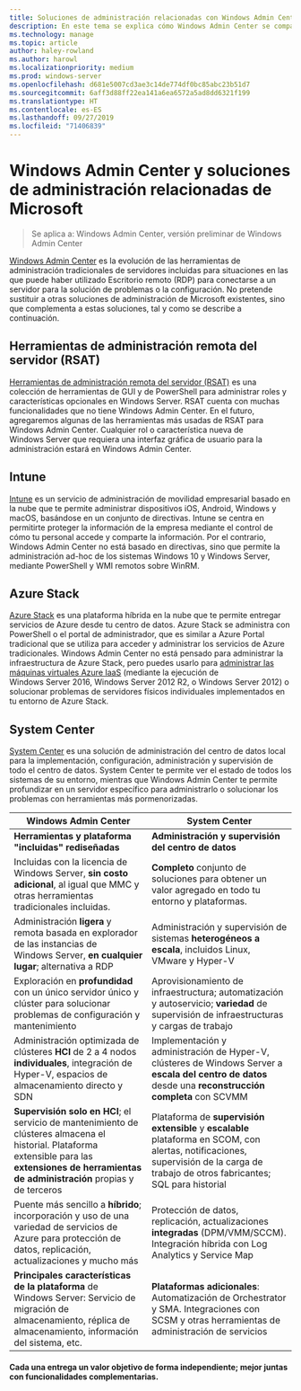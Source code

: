 ```yaml
---
title: Soluciones de administración relacionadas con Windows Admin Center
description: En este tema se explica cómo Windows Admin Center se compara con otras soluciones o productos de administración y supervisión de Microsoft (Proyecto Honolulu) y se complementa con ellos.
ms.technology: manage
ms.topic: article
author: haley-rowland
ms.author: harowl
ms.localizationpriority: medium
ms.prod: windows-server
ms.openlocfilehash: d681e5007cd3ae3c14de774df0bc85abc23b51d7
ms.sourcegitcommit: 6aff3d88ff22ea141a6ea6572a5ad8dd6321f199
ms.translationtype: HT
ms.contentlocale: es-ES
ms.lasthandoff: 09/27/2019
ms.locfileid: "71406839"
---
```

# <a name="windows-admin-center-and-related-management-solutions-from-microsoft"></a>Windows Admin Center y soluciones de administración relacionadas de Microsoft

>Se aplica a: Windows Admin Center, versión preliminar de Windows Admin Center

[Windows Admin Center](windows-admin-center.md) es la evolución de las herramientas de administración tradicionales de servidores incluidas para situaciones en las que puede haber utilizado Escritorio remoto (RDP) para conectarse a un servidor para la solución de problemas o la configuración. No pretende sustituir a otras soluciones de administración de Microsoft existentes, sino que complementa a estas soluciones, tal y como se describe a continuación.

## <a name="remote-server-administration-tools-rsat"></a>Herramientas de administración remota del servidor (RSAT)

[Herramientas de administración remota del servidor (RSAT)](https://docs.microsoft.com/windows-server/remote/remote-server-administration-tools) es una colección de herramientas de GUI y de PowerShell para administrar roles y características opcionales en Windows Server. RSAT cuenta con muchas funcionalidades que no tiene Windows Admin Center. En el futuro, agregaremos algunas de las herramientas más usadas de RSAT para Windows Admin Center. Cualquier rol o característica nueva de Windows Server que requiera una interfaz gráfica de usuario para la administración estará en Windows Admin Center.

## <a name="intune"></a>Intune

[Intune](https://www.microsoft.com/cloud-platform/microsoft-intune) es un servicio de administración de movilidad empresarial basado en la nube que te permite administrar dispositivos iOS, Android, Windows y macOS, basándose en un conjunto de directivas. Intune se centra en permitirte proteger la información de la empresa mediante el control de cómo tu personal accede y comparte la información. Por el contrario, Windows Admin Center no está basado en directivas, sino que permite la administración ad-hoc de los sistemas Windows 10 y Windows Server, mediante PowerShell y WMI remotos sobre WinRM.

## <a name="azure-stack"></a>Azure Stack

[Azure Stack](https://azure.microsoft.com/overview/azure-stack/) es una plataforma híbrida en la nube que te permite entregar servicios de Azure desde tu centro de datos. Azure Stack se administra con PowerShell o el portal de administrador, que es similar a Azure Portal tradicional que se utiliza para acceder y administrar los servicios de Azure tradicionales. Windows Admin Center no está pensado para administrar la infraestructura de Azure Stack, pero puedes usarlo para [administrar las máquinas virtuales Azure IaaS](../azure/manage-azure-vms.md) (mediante la ejecución de Windows Server 2016, Windows Server 2012 R2, o Windows Server 2012) o solucionar problemas de servidores físicos individuales implementados en tu entorno de Azure Stack.

## <a name="system-center"></a>System Center

[System Center](https://www.microsoft.com/cloud-platform/system-center) es una solución de administración del centro de datos local para la implementación, configuración, administración y supervisión de todo el centro de datos. System Center te permite ver el estado de todos los sistemas de su entorno, mientras que Windows Admin Center te permite profundizar en un servidor específico para administrarlo o solucionar los problemas con herramientas más pormenorizadas.

| Windows Admin Center                 | System Center                      |
|--------------------------------------|------------------------------------|
| **Herramientas y plataforma "incluidas" rediseñadas** | **Administración y supervisión del centro de datos** |
| Incluidas con la licencia de Windows Server, **sin costo adicional**, al igual que MMC y otras herramientas tradicionales incluidas. | **Completo** conjunto de soluciones para obtener un valor agregado en todo tu entorno y plataformas. |
| Administración **ligera** y remota basada en explorador de las instancias de Windows Server, **en cualquier lugar**; alternativa a RDP | Administración y supervisión de sistemas **heterogéneos** **a escala**, incluidos Linux, VMware y Hyper-V |
|Exploración en **profundidad** con un único servidor único y clúster para solucionar problemas de configuración y mantenimiento|Aprovisionamiento de infraestructura; automatización y autoservicio; **variedad** de supervisión de infraestructuras y cargas de trabajo|
|Administración optimizada de clústeres **HCI** de 2 a 4 nodos **individuales**, integración de Hyper-V, espacios de almacenamiento directo y SDN|Implementación y administración de Hyper-V, clústeres de Windows Server a **escala del centro de datos** desde una **reconstrucción completa** con SCVMM|
|**Supervisión solo en HCI**; el servicio de mantenimiento de clústeres almacena el historial. Plataforma extensible para las **extensiones de herramientas de administración** propias y de terceros|Plataforma de **supervisión extensible** y **escalable** plataforma en SCOM, con alertas, notificaciones, supervisión de la carga de trabajo de otros fabricantes; SQL para historial|
|Puente más sencillo a **híbrido**; incorporación y uso de una variedad de servicios de Azure para protección de datos, replicación, actualizaciones y mucho más|Protección de datos, replicación, actualizaciones **integradas** (DPM/VMM/SCCM). Integración híbrida con Log Analytics y Service Map|
|**Principales características de la plataforma** de Windows Server: Servicio de migración de almacenamiento, réplica de almacenamiento, información del sistema, etc.|**Plataformas adicionales**: Automatización de Orchestrator y SMA. Integraciones con SCSM y otras herramientas de administración de servicios|

#### <a name="each-delivers-targeted-value-independently-better-together-with-complementary-capabilities"></a>Cada una entrega un valor objetivo de forma independiente; **mejor juntas** con funcionalidades complementarias.
